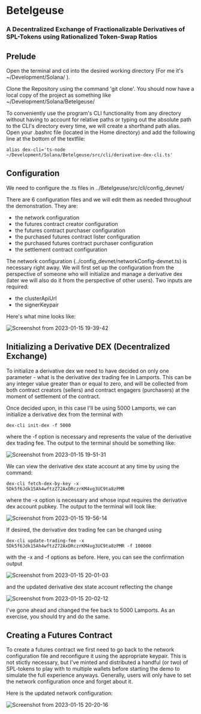 # Betelgeuse 
 ### A Decentralized Exchange of Fractionalizable Derivatives of SPL-Tokens using Rationalized Token-Swap Ratios

## Prelude

Open the terminal and cd into the desired working directory (For me it's ~/Development/Solana/ ).

Clone the Repository using the command 'git clone'. You should now have a local copy of the project as something like ~/Development/Solana/Betelgeuse/

To conveniently use the program's CLI functionality from any directory without having to account for relative paths or typing out the absolute path to the CLI's directory every time, we will create a shorthand path alias. Open your .bashrc file (located in the Home directory) and add the following line at the bottom of the textfile:

    alias dex-cli='ts-node ~/Development/Solana/Betelgeuse/src/cli/derivative-dex-cli.ts'

## Configuration
We need to configure the .ts files in ../Betelgeuse/src/cli/config_devnet/

There are 6 configuration files and we will edit them as needed throughout the demonstration. They are:
- the network configuration
- the futures contract creator configuration
- the futures contract purchaser configuration
- the purchased futures contract lister configuration
- the purchased futures contract purchaser configuration
- the settlement contract configuration


The network configuration (../config_devnet/networkConfig-devnet.ts) is necessary right away. We will first set up the configuration from the perspective of someone who will initialize and manage a derivative dex (later we will also do it from the perspective of other users). Two inputs are required:
- the clusterApiUrl
- the signerKeypair

Here's what mine looks like:

![Screenshot from 2023-01-15 19-39-42](https://user-images.githubusercontent.com/97003046/212576298-5fa459ce-78bb-4ad9-9650-94f2e3e15cf6.png)

## Initializing a Derivative DEX (Decentralized Exchange)

To initialize a derivative dex we need to have decided on only one parameter - what is the derivative dex trading fee in Lamports. This can be any integer value greater than or equal to zero, and will be collected from both contract creators (sellers) and contract engagers (purchasers) at the moment of settlement of the contract. 

Once decided upon, in this case I'll be using 5000 Lamports, we can initialize a derivative dex from the terminal with

    dex-cli init-dex -f 5000
   
where the -f option is necessary and represents the value of the derivative dex trading fee. The output to the terminal should be something like:

![Screenshot from 2023-01-15 19-51-31](https://user-images.githubusercontent.com/97003046/212576946-6f8f4df2-4bbe-4dee-a2e6-56d8ce04b386.png)

We can view the derivative dex state account at any time by using the command:

    dex-cli fetch-dex-by-key -x 5Dk5f6Jdk15Ah4wftzZ72AxDRczrKM4vg3UC9ta8zPMR

where the -x option is necessary and whose input requires the derivative dex account pubkey. The output to the terminal will look like: 

![Screenshot from 2023-01-15 19-56-14](https://user-images.githubusercontent.com/97003046/212577261-a783ae85-1009-4084-9234-815525de0066.png)

If desired, the derivative dex trading fee can be changed using 

    dex-cli update-trading-fee -x 5Dk5f6Jdk15Ah4wftzZ72AxDRczrKM4vg3UC9ta8zPMR -f 100000

with the -x and -f options as before. Here, you can see the confirmation output 

![Screenshot from 2023-01-15 20-01-03](https://user-images.githubusercontent.com/97003046/212577625-855070b3-509a-46cc-ac18-9f653ca08965.png)

and the updated derivative dex state account reflecting the change

![Screenshot from 2023-01-15 20-02-12](https://user-images.githubusercontent.com/97003046/212577689-93f2ccab-72e9-4b1c-bd8d-6f4c9c940676.png)

I've gone ahead and changed the fee back to 5000 Lamports. As an exercise, you should try and do the same.

## Creating a Futures Contract

To create a futures contract we first need to go back to the network configuration file and reconfigure it using the appropriate keypair. This is not stictly necessary, but I've minted and distributed a handful (or two) of SPL-tokens to play with to multiple wallets before starting the demo to simulate the full experience anyways. Generally, users will only have to set the network configuration once and forget about it. 

Here is the updated network configuration:

![Screenshot from 2023-01-15 20-20-16](https://user-images.githubusercontent.com/97003046/212579431-19dfde16-e745-4303-bcb6-301543548ebf.png)




















